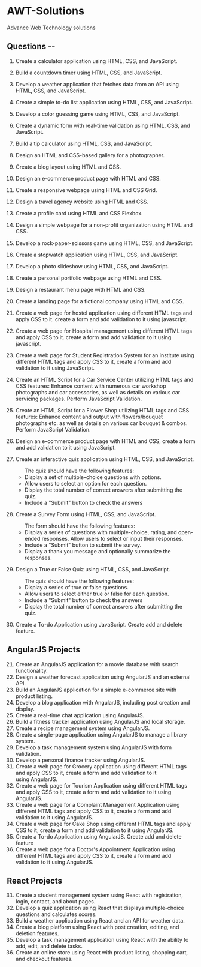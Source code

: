 # AWT-Solutions
Advance Web Technology solutions

## Questions --
01. Create a calculator application using HTML, CSS, and JavaScript.
02. Build a countdown timer using HTML, CSS, and JavaScript.
03. Develop a weather application that fetches data from an API using HTML, CSS, and JavaScript.
04. Create a simple to-do list application using HTML, CSS, and JavaScript.
05. Develop a color guessing game using HTML, CSS, and JavaScript.
06. Create a dynamic form with real-time validation using HTML, CSS, and JavaScript.
07. Build a tip calculator using HTML, CSS, and JavaScript.
08. Design an HTML and CSS-based gallery for a photographer.
09. Create a blog layout using HTML and CSS.
10. Design an e-commerce product page with HTML and CSS.
11. Create a responsive webpage using HTML and CSS Grid.
12. Design a travel agency website using HTML and CSS.
13. Create a profile card using HTML and CSS Flexbox.
14. Design a simple webpage for a non-profit organization using HTML and CSS.
15. Develop a rock-paper-scissors game using HTML, CSS, and JavaScript.
16. Create a stopwatch application using HTML, CSS, and JavaScript.
17. Develop a photo slideshow using HTML, CSS, and JavaScript.
18. Create a personal portfolio webpage using HTML and CSS.
19. Design a restaurant menu page with HTML and CSS.
20. Create a landing page for a fictional company using HTML and CSS.
    
37. Create a web page for hostel application using different HTML tags and apply CSS to it. create a form and add validation to it using javascript.
38. Create a web page for Hospital management using different HTML tags and apply CSS to it. create a form and add validation to it using javascript.
39. Create a web page for Student Registration System for an institute using different HTML tags and apply CSS to it, create a form and add validation to it using JavaScript.
40. Create an HTML Script for a Car Service Center utilizing HTML tags and CSS features: Enhance content with numerous car workshop photographs and car accessories, as well as details on various car servicing packages. Perform JavaScript Validation.
41. Create an HTML Script for a Flower Shop utilizing HTML tags and CSS features: Enhance content and output with flowers/bouquet photographs etc. as well as details on various car bouquet & combos. Perform JavaScript Validation.         
41. Design an e-commerce product page with HTML and CSS, create a form and add validation to it using JavaScript.
43. Create an interactive quiz application using HTML, CSS, and JavaScript. 
    <ul>The quiz should have the following features: 
      <li>Display a set of multiple-choice questions with options.</li>
      <li>Allow users to select an option for each question.</li>
      <li>Display the total number of correct answers after submitting the quiz.</li>
      <li>Include a "Submit" button to check the answers</li>
    </ul>
44. Create a Survey Form using HTML, CSS, and JavaScript. 
    <ul>The form should have the following features:
      <li>Display a series of questions with multiple-choice, rating, and open-ended responses. Allow users to select or input their responses.</li>    
      <li>Include a "Submit" button to submit the survey.</li>       
      <li>Display a thank you message and optionally summarize the responses.</li>
    </ul>        
45. Design a True or False Quiz using HTML, CSS, and JavaScript.
    <ul>The quiz should have the following features:
      <li>Display a series of true or false questions.</li>
      <li>Allow users to select either true or false for each question.</li>
      <li>Include a "Submit" button to check the answers</li>
      <li>Display the total number of correct answers after submitting the quiz.</li>
    </ul>            
51. Create a To-do Application using JavaScript. Create add and delete feature.
## AngularJS Projects
21. Create an AngularJS application for a movie database with search functionality.
22. Design a weather forecast application using AngularJS and an external API.
23. Build an AngularJS application for a simple e-commerce site with product listing.
24. Develop a blog application with AngularJS, including post creation and display.
25. Create a real-time chat application using AngularJS.
26. Build a fitness tracker application using AngularJS and local storage.
27. Create a recipe management system using AngularJS.
28. Create a single-page application using AngularJS to manage a library system.
29. Develop a task management system using AngularJS with form validation.
30. Develop a personal finance tracker using AngularJS.
46. Create a web page for Grocery application using different HTML tags and apply CSS to it, create a form and add validation to it using AngularJS.
47. Create a web page for Tourism Application using different HTML tags and apply CSS to it, create a form and add validation to it using AngularJS.
48. Create a web page for a Complaint Management Application using different HTML tags and apply CSS to it, create a form and add validation to it using AngularJS.
49. Create a web page for Cake Shop using different HTML tags and apply CSS to it, create a form and add validation to it using AngularJS.
50. Create a To-do Application using AngularJS. Create add and delete feature
52. Create a web page for a Doctor's Appointment Application using different HTML tags and apply CSS to it, create a form and add validation to it using AngularJS.
## React Projects
31. Create a student management system using React with registration, login, contact, and about pages.
32. Develop a quiz application using React that displays multiple-choice questions and calculates scores.
33. Build a weather application using React and an API for weather data.
34. Create a blog platform using React with post creation, editing, and deletion features.
35. Develop a task management application using React with the ability to add, edit, and delete tasks.
36. Create an online store using React with product listing, shopping cart, and checkout features.
